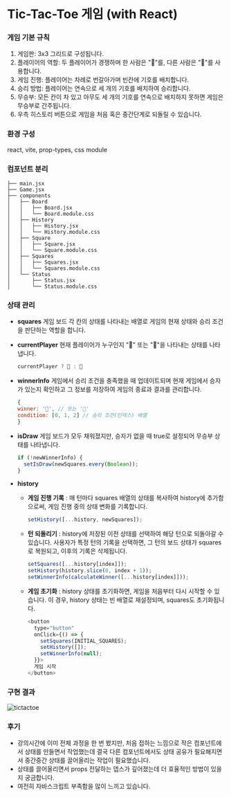 # Tic-Tac-Toe 게임 (with React)

### 게임 기본 규칙

1. 게임판: 3x3 그리드로 구성됩니다.
2. 플레이어의 역할: 두 플레이어가 경쟁하며 한 사람은 "🤖"를, 다른 사람은 "🎃"를 사용합니다.
3. 게임 진행: 플레이어는 차례로 번갈아가며 빈칸에 기호를 배치합니다.
4. 승리 방법: 플레이어는 연속으로 세 개의 기호를 배치하여 승리합니다.
5. 무승부: 모든 칸이 차 있고 아무도 세 개의 기호를 연속으로 배치하지 못하면 게임은 무승부로 간주됩니다.
6. 우측 히스토리 버튼으로 게임을 처음 혹은 중간단계로 되돌릴 수 있습니다.

### 환경 구성

react, vite, prop-types, css module

### 컴포넌트 분리

```
├── main.jsx
├── Game.jsx
├── components
│   ├── Board
│   │   ├── Board.jsx
│   │   └── Board.module.css
│   ├── History
│   │   ├── History.jsx
│   │   └── History.module.css
│   ├── Square
│   │   ├── Square.jsx
│   │   └── Square.module.css
│   ├── Squares
│   │   ├── Squares.jsx
│   │   └── Squares.module.css
│   └── Status
│       ├── Status.jsx
│       └── Status.module.css
```

### 상태 관리

- **squares** 게임 보드 각 칸의 상태를 나타내는 배열로 게임의 현재 상태와 승리 조건을 판단하는 역할을 합니다.
- **currentPlayer** 현재 플레이어가 누구인지 "🤖" 또는 "🎃"을 나타내는 상태를 나타냅니다.
  ```javascript
  currentPlayer ? 🤖 : 🎃
  ```
- **winnerInfo** 게임에서 승리 조건을 충족했을 때 업데이트되며 현재 게임에서 승자가 있는지 확인하고 그 정보를 저장하여 게임의 종료과 결과를 관리합니다.
  ```javascript
  {
  winner: '🤖', // 또는 '🎃'
  condition: [0, 1, 2] // 승리 조건(인덱스) 배열
  }
  ```
- **isDraw** 게임 보드가 모두 채워졌지만, 승자가 없을 때 true로 설정되어 무승부 상태를 나타냅니다.
  ```javascript
  if (!newWinnerInfo) {
    setIsDraw(newSquares.every(Boolean));
  }
  ```
- **history**

  - **게임 진행 기록** : 매 턴마다 squares 배열의 상태를 복사하여 history에 추가함으로써, 게임 진행 중의 상태 변화를 기록합니다.
    ```javascript
    setHistory([...history, newSquares]);
    ```
  - **턴 되돌리기** : history에 저장된 이전 상태를 선택하여 해당 턴으로 되돌아갈 수 있습니다. 사용자가 특정 턴의 기록을 선택하면, 그 턴의 보드 상태가 squares로 복원되고, 이후의 기록은 삭제됩니다.

    ```javascript
    setSquares([...history[index]]);
    setHistory(history.slice(0, index + 1));
    setWinnerInfo(calculateWinner([...history[index]]));
    ```

  - **게임 초기화** : history 상태를 초기화하면, 게임을 처음부터 다시 시작할 수 있습니다. 이 경우, history 상태는 빈 배열로 재설정되며, squares도 초기화됩니다.
    ```javascript
    <button
      type="button"
      onClick={() => {
        setSquares(INITIAL_SQUARES);
        setHistory([]);
        setWinnerInfo(null);
      }}>
      게임 시작
    </button>
    ```

### 구현 결과

![tictactoe](https://github.com/user-attachments/assets/f6955cef-c8d3-43d3-a0f2-9efbfd1c8deb)

### 후기

- 강의시간에 이미 전체 과정을 한 번 봤지만, 처음 접하는 느낌으로 작은 컴포넌트에서 상태를 만들면서 작업했는데 결국 다른 컴포넌트에서도 상태 공유가 필요해지면서 중간중간 상태를 끌어올리는 작업이 필요했습니다.
- 상태를 끌어올리면서 props 전달하는 뎁스가 깊어졌는데 더 효율적인 방법이 있을지 궁금합니다.
- 여전히 자바스크립트 부족함을 많이 느끼고 있습니다.

